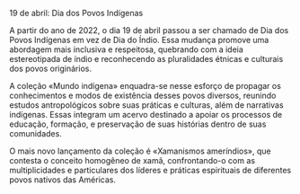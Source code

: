 19 de abril: Dia dos Povos Indígenas

A partir do ano de 2022, o dia 19 de abril passou a ser chamado de Dia dos Povos Indígenas em vez de Dia do Índio. Essa mudança promove uma abordagem mais inclusiva e respeitosa, quebrando com a ideia estereotipada de índio e reconhecendo as pluralidades étnicas e culturais dos povos originários.

A coleção «Mundo indígena» enquadra-se nesse esforço de propagar os conhecimentos e modos de existência desses povos diversos, reunindo estudos antropológicos sobre suas práticas e culturas, além de narrativas indígenas. Essas integram um acervo destinado a apoiar os processos de educação, formação, e preservação de suas histórias dentro de suas comunidades.

O mais novo lançamento da coleção é  «Xamanismos ameríndios», que contesta o conceito homogêneo de 
xamã, confrontando-o com as multiplicidades e particulares dos líderes e práticas espirituais de diferentes povos nativos das Américas.

